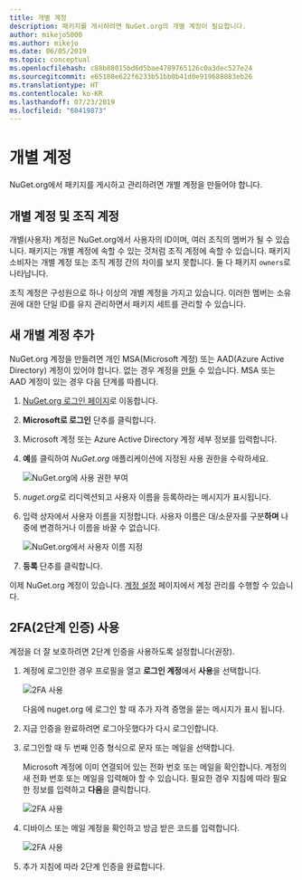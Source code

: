 ```yaml
---
title: 개별 계정
description: 패키지를 게시하려면 NuGet.org의 개별 계정이 필요합니다.
author: mikejo5000
ms.author: mikejo
ms.date: 06/05/2019
ms.topic: conceptual
ms.openlocfilehash: c88b88015bd6d5bae4789765126c0a3dec527e24
ms.sourcegitcommit: e65180e622f6233b51bb0b41d0e919688083eb26
ms.translationtype: HT
ms.contentlocale: ko-KR
ms.lasthandoff: 07/23/2019
ms.locfileid: "68419873"
---
```

# <a name="individual-accounts"></a>개별 계정

NuGet.org에서 패키지를 게시하고 관리하려면 개별 계정을 만들어야 합니다.

## <a name="individual-accounts-vs-organization-accounts"></a>개별 계정 및 조직 계정

개별(사용자) 계정은 NuGet.org에서 사용자의 ID이며, 여러 조직의 멤버가 될 수 있습니다. 패키지는 개별 계정에 속할 수 있는 것처럼 조직 계정에 속할 수 있습니다. 패키지 소비자는 개별 계정 또는 조직 계정 간의 차이를 보지 못합니다. 둘 다 패키지 `owners`로 나타납니다.

조직 계정은 구성원으로 하나 이상의 개별 계정을 가지고 있습니다. 이러한 멤버는 소유권에 대한 단일 ID를 유지 관리하면서 패키지 세트를 관리할 수 있습니다.

## <a name="add-a-new-individual-account"></a>새 개별 계정 추가

NuGet.org 계정을 만들려면 개인 MSA(Microsoft 계정) 또는 AAD(Azure Active Directory) 계정이 있어야 합니다. 없는 경우 계정을 [만들](https://signup.live.com) 수 있습니다. MSA 또는 AAD 계정이 있는 경우 다음 단계를 따릅니다.

1. [NuGet.org 로그인 페이지](https://www.nuget.org/users/account/LogOn)로 이동합니다.

1. **Microsoft로 로그인** 단추를 클릭합니다.

1. Microsoft 계정 또는 Azure Active Directory 계정 세부 정보를 입력합니다.

1. **예**를 클릭하여 *NuGet.org* 애플리케이션에 지정된 사용 권한을 수락하세요.

   ![NuGet.org에 사용 권한 부여](media/nuget-org-permissions.png)

1. *nuget.org*로 리디렉션되고 사용자 이름을 등록하라는 메시지가 표시됩니다.

1. 입력 상자에서 사용자 이름을 지정합니다. 사용자 이름은 대/소문자를 구분**하며** 나중에 변경하거나 이름을 바꿀 수 없습니다.

   ![NuGet.org에서 사용자 이름 지정](media/nuget-org-register.png) 

1. **등록** 단추를 클릭합니다.

이제 NuGet.org 계정이 있습니다. [계정 설정](https://www.nuget.org/account) 페이지에서 계정 관리를 수행할 수 있습니다.

## <a name="enable-two-factor-authentication-2fa"></a>2FA(2단계 인증) 사용

계정을 더 잘 보호하려면 2단계 인증을 사용하도록 설정합니다(권장).

1. 계정에 로그인한 경우 프로필을 열고 **로그인 계정**에서 **사용**을 선택합니다.

   ![2FA 사용](media/nuget-org-register-2fa.png)

   다음에 nuget.org  에 로그인 할 때 추가 자격 증명을 묻는 메시지가 표시 됩니다.

2. 지금 인증을 완료하려면 로그아웃했다가 다시 로그인합니다.

3. 로그인할 때 두 번째 인증 형식으로 문자 또는 메일을 선택합니다.

   Microsoft 계정에 이미 연결되어 있는 전화 번호 또는 메일을 확인합니다. 계정의 새 전화 번호 또는 메일을 입력해야 할 수 있습니다. 필요한 경우 지침에 따라 필요한 정보를 입력하고 **다음**을 클릭합니다.

   ![2FA 사용](media/nuget-org-sign-in-2fa.png)

4. 디바이스 또는 메일 계정을 확인하고 방금 받은 코드를 입력합니다.

   ![2FA 사용](media/nuget-org-enter-code-2fa.png)

5. 추가 지침에 따라 2단계 인증을 완료합니다.
